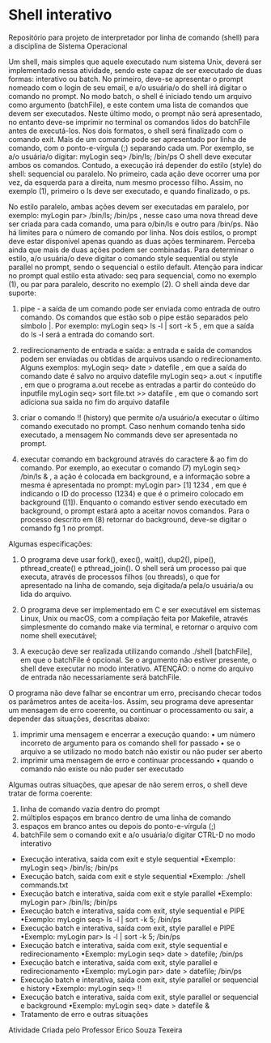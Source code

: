# Shell interativo
Repositório para projeto de interpretador por linha de comando (shell) para a disciplina de Sistema Operacional <br>

Um shell, mais simples que aquele executado num sistema Unix, deverá ser implementado
nessa atividade, sendo este capaz de ser executado de duas formas: interativo ou batch. No
primeiro, deve-se apresentar o prompt nomeado com o login de seu email, e a/o usuária/o do
shell irá digitar o comando no prompt. No modo batch, o shell é iniciado tendo um arquivo
como argumento (batchFile), e este contem uma lista de comandos que devem ser executados.
Neste último modo, o prompt não será apresentado, no entanto deve-se imprimir no terminal
os comandos lidos do batchFile antes de executá-los. Nos dois formatos, o shell será finalizado
com o comando exit.
Mais de um comando pode ser apresentado por linha de comando, com o ponto-e-vírgula (;)
separando cada um. Por exemplo, se a/o usuária/o digitar: myLogin seq> /bin/ls; /bin/ps
O shell deve executar ambos os comandos. Contudo, a execução irá depender do estilo (style) do shell: sequencial ou paralelo.
No primeiro, cada ação deve ocorrer uma por vez, da esquerda para a direita, num mesmo processo filho. 
Assim, no exemplo (1), primeiro o ls deve ser executado, e quando finalizado, o ps.

No estilo paralelo, ambas ações devem ser executadas em paralelo, por exemplo:
      myLogin par> /bin/ls; /bin/ps
, nesse caso uma nova thread deve ser criada para cada comando, uma para o/bin/ls e outro
para /bin/ps. Não há limites para o número de comando por linha.
Nos dois estilos, o prompt deve estar disponível apenas quando as duas ações terminarem.
Perceba ainda que mais de duas ações podem ser combinadas. Para determinar o estilo, a/o
usuária/o deve digitar o comando style sequential ou style parallel no prompt, sendo o
sequencial o estilo default. Atenção para indicar no prompt qual estilo esta ativado: seq para
sequencial, como no exemplo (1), ou par para paralelo, descrito no exemplo (2).
O shell ainda deve dar suporte:
1. pipe - a saída de um comando pode ser enviada como entrada de outro comando. Os
comandos que estão sob o pipe estão separados pelo símbolo |. Por exemplo:
      myLogin seq> ls -l | sort -k 5
, em que a saída do ls -l será a entrada do comando sort.

2. redirecionamento de entrada e saída: a entrada e saída de comandos podem ser enviadas ou
obtidas de arquivos usando o redirecionamento. Alguns exemplos:
      myLogin seq> date > datefile
, em que a saída do comando date é salvo no arquivo datefile
      myLogin seq> a.out < inputifle
, em que o programa a.out recebe as entradas a partir do conteúdo do inputfile
      myLogin seq> sort file.txt >> datafile
, em que o comando sort adiciona sua saída no fim do arquivo datafile
3. criar o comando !! (history) que permite o/a usuário/a executar o último comando
executado no prompt. Caso nenhum comando tenha sido executado, a mensagem No
commands deve ser apresentada no prompt.
4. executar comando em background através do caractere & ao fim do comando. Por exemplo,
ao executar o comando (7)
          myLogin seq> /bin/ls &
, a ação é colocada em background, e a informação sobre a mesma é apresentada no prompt:
          myLogin par> [1] 1234
, em que é indicando o ID do processo (1234) e que é o primeiro colocado em background ([1]).
Enquanto o comando estiver sendo executado em background, o prompt estará apto a aceitar
novos comandos. Para o processo descrito em (8) retornar do background, deve-se digitar o
comando fg 1 no prompt.


Algumas especificações:
1. O programa deve usar fork(), exec(), wait(), dup2(), pipe(), pthread_create() e
pthread_join(). O shell será um processo pai que executa, através de processos filhos (ou
threads), o que for apresentado na linha de comando, seja digitada/a pela/o usuária/a ou lida
do arquivo.

2. O programa deve ser implementado em C e ser executável em sistemas Linux, Unix ou
macOS, com a compilação feita por Makefile, através simplesmente do comando make via
terminal, e retornar o arquivo com nome shell executável;

3. A execução deve ser realizada utilizando comando ./shell [batchFile], em que o
batchFile é opcional. Se o argumento não estiver presente, o shell deve executar no modo
interativo. ATENÇÃO: o nome do arquivo de entrada não necessariamente será batchFile.

O programa não deve falhar se encontrar um erro, precisando checar todos os parâmetros antes
de aceita-los. Assim, seu programa deve apresentar um mensagem de erro coerente, ou
continuar o processamento ou sair, a depender das situações, descritas abaixo:
1. imprimir uma mensagem e encerrar a execução quando:
• um número incorreto de argumento para os comando shell for passado
• se o arquivo a se utilizado no modo batch não existir ou não puder ser aberto
2. imprimir uma mensagem de erro e continuar processando
• quando o comando não existe ou não puder ser executado

Algumas outras situações, que apesar de não serem erros, o shell deve tratar de forma
coerente:
1. linha de comando vazia dentro do prompt
2. múltiplos espaços em branco dentro de uma linha de comando
3. espaços em branco antes ou depois do ponto-e-vírgula (;)
4. batchFile sem o comando exit e a/o usuária/o digitar CTRL-D no modo interativo
   

- Execução interativa, saída com exit e style sequential 
•Exemplo: myLogin seq> /bin/ls; /bin/ps
- Execução batch, saída com exit e style sequential
•Exemplo: ./shell commands.txt
- Execução batch e interativa, saída com exit e style parallel 
•Exemplo: myLogin par> /bin/ls; /bin/ps
- Execução batch e interativa, saída com exit, style sequential e PIPE 
•Exemplo: myLogin seq> ls -l | sort -k 5; /bin/ps
- Execução batch e interativa, saída com exit, style parallel e PIPE 
•Exemplo: myLogin par> ls -l | sort -k 5; /bin/ps
- Execução batch e interativa, saída com exit, style sequential e redirecionamento 
•Exemplo: myLogin seq> date > datefile; /bin/ps
- Execução batch e interativa, saída com exit, style parallel e redirecionamento 
•Exemplo: myLogin par> date > datefile; /bin/ps
- Execução batch e interativa, saída com exit, style parallel or sequencial e history 
•Exemplo: myLogin seq> !!
- Execução batch e interativa, saída com exit, style parallel or sequencial e background 
•Exemplo: myLogin seq> date > datefile &
- Tratamento de erro e outras situações

Atividade Criada pelo Professor Erico Souza Texeira


